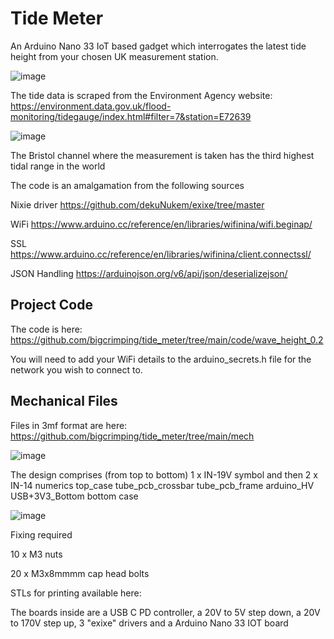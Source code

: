 # Tide Meter
An Arduino Nano 33 IoT based gadget which interrogates the latest tide height from your chosen UK measurement station.

![image](https://github.com/bigcrimping/tide_meter/assets/74270551/902286f6-652c-49a9-b909-6ae5f2ff6cc4)


The tide data is scraped from the Environment Agency website: https://environment.data.gov.uk/flood-monitoring/tidegauge/index.html#filter=7&station=E72639

![image](https://github.com/bigcrimping/tide_meter/assets/74270551/90a7fbba-d69e-4f7e-a77c-c23f4051fc1c)


The Bristol channel where the measurement is taken has the third highest tidal range in the world

The code is an amalgamation from the following sources

Nixie driver https://github.com/dekuNukem/exixe/tree/master

WiFi https://www.arduino.cc/reference/en/libraries/wifinina/wifi.beginap/

SSL https://www.arduino.cc/reference/en/libraries/wifinina/client.connectssl/

JSON Handling https://arduinojson.org/v6/api/json/deserializejson/

## Project Code

The code is here: https://github.com/bigcrimping/tide_meter/tree/main/code/wave_height_0.2

You will need to add your WiFi details to the arduino_secrets.h file for the network you wish to connect to.


## Mechanical Files

Files in 3mf format are here: https://github.com/bigcrimping/tide_meter/tree/main/mech

![image](https://github.com/bigcrimping/tide_meter/assets/74270551/ac52c845-62bf-43da-90f6-3ba22ab6ff24)



The design comprises (from top to bottom) 
1 x IN-19V symbol and then 2 x IN-14 numerics
top_case
tube_pcb_crossbar
tube_pcb_frame
arduino_HV
USB+3V3_Bottom
bottom case

![image](https://github.com/bigcrimping/tide_meter/assets/74270551/32a2c2a5-d2c3-4e19-9990-c99ee6a33365)


Fixing required 

10 x M3 nuts

20 x M3x8mmmm cap head bolts

STLs for printing available here: 

The boards inside are a USB C PD controller, a 20V to 5V step down, a 20V to 170V step up, 3 "exixe" drivers and a Arduino Nano 33 IOT board
